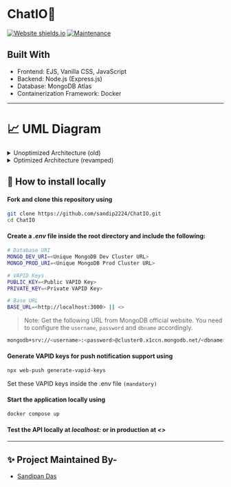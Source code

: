 # ChatIO🚀

<!-- PROJECT LOGO -->

[![Website shields.io](https://img.shields.io/website-up-down-green-red/http/shields.io.svg?style=for-the-badge)](http://shields.io/)
[![Maintenance](https://img.shields.io/badge/Maintained%3F-yes-green.svg?style=for-the-badge)](https://GitHub.com/Naereen/StrapDown.js/graphs/commit-activity)

<!-- ABOUT THE PROJECT -->

## Built With

- Frontend: EJS, Vanilla CSS, JavaScript
- Backend: Node.js (Express.js)
- Database: MongoDB Atlas
- Containerization Framework: Docker
---

# 📈 UML Diagram

<details>
   <summary>Unoptimized Architecture (old)</summary>
   <img src="https://user-images.githubusercontent.com/61842142/168617573-a0cbdbd9-804c-4108-ba86-4a9136d56416.png"/ alt="Previous UML Architecture">
</details>

<details>
   <summary>Optimized Architecture (revamped)</summary>
   <img src="https://user-images.githubusercontent.com/61842142/172811785-3ed66bf7-0635-42f5-87a5-d58ff641bb0d.png"/ alt="Revamped UML Diagram">
</details>

<!-- BUILT WITH -->  

## 🚩 How to install locally

#### Fork and clone this repository using

   ```bash
   git clone https://github.com/sandip2224/ChatIO.git
   cd ChatIO
   ```  
   
#### Create a _.env_ file inside the root directory and include the following:

   ```bash
   # Database URI
   MONGO_DEV_URI=<Unique MongoDB Dev Cluster URL>
   MONGO_PROD_URI=<Unique MongoDB Prod Cluster URL>

   # VAPID Keys
   PUBLIC_KEY=<Public VAPID Key>
   PRIVATE_KEY=<Private VAPID Key>

   # Base URL
   BASE_URL=<http://localhost:3000> || <>
   ```  
   > Note: Get the following URL from MongoDB official website. You need to configure the `username`, `password` and `dbname` accordingly.
   ```bash
   mongodb+srv://<username>:<password>@cluster0.x1ccn.mongodb.net/<dbname>?retryWrites=true&w=majority
   ```

#### Generate VAPID keys for push notification support using

   ```bash
   npx web-push generate-vapid-keys
   ```
   
   Set these VAPID keys inside the .env file `(mandatory)`
 
#### Start the application locally using

   ```bash
   docker compose up
   ```

#### Test the API locally at _localhost:<PORT>_ or in production at _<>_

---

## ✨ Project Maintained By-
  - [Sandipan Das](https://linkedin.com/in/sandipan0164/)

